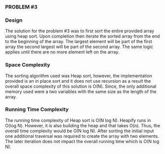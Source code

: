 ### PROBLEM #3

### Design
The solution for the problem #3 was to first sort the entire provided array using heap sort. Upon completion then 
iterate the sorted array from the end to the beginning of the array. The largest element will be part of the first array
the second largest will be part of the second array. The same logic applies until there are no more element left on the 
array. 


### Space Complexity
The sorting algorithm used was Heap sort, however, the implementation provided is an in place sort and it does not use 
recursion as a result the overall space complexity of this solution is O(N). Since, the only additional memory used were
a two variables with the same size as the length of the array.

### Running Time Complexity
The running time complexity of Heap sort is O(N log N). Heapify runs in O(log N). However, it is also building the 
heap and that takes O(n). Thus, the overall time complexity would be O(N log N). After sorting the initial input one 
additional traversal was required to create the array with two elements. The later iteration does not impact the overall 
running time which is O(N log N).